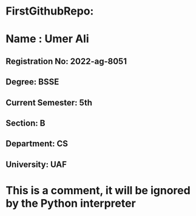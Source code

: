 # FirstGithubRepo:
# Name : Umer Ali
## Registration No: 2022-ag-8051
## Degree: BSSE
## Current Semester: 5th
## Section: B
## Department: CS
## University: UAF

# This is a comment, it will be ignored by the Python interpreter